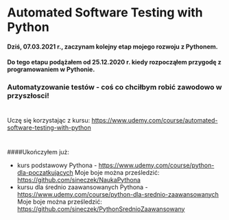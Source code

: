 # Automated Software Testing with Python

#### Dziś, 07.03.2021 r., zaczynam kolejny etap mojego rozwoju z Pythonem.
#### Do tego etapu podążałem od 25.12.2020 r. kiedy rozpocząłem przygodę z programowaniem w Pythonie.
### Automatyzowanie testów - coś co chciłbym robić zawodowo w przyszłosci!

#
Uczę się korzystając z kursu: https://www.udemy.com/course/automated-software-testing-with-python
#
#
#
#
####Ukończyłem już:
- kurs podstawowy Pythona - https://www.udemy.com/course/python-dla-poczatkujacych Moje boje można prześledzić: https://github.com/sineczek/NaukaPythona
- kursu dla średnio zaawansowanych Pythona - https://www.udemy.com/course/python-dla-srednio-zaawansowanych Moje boje można prześledzić: https://github.com/sineczek/PythonSrednioZaawansowany

